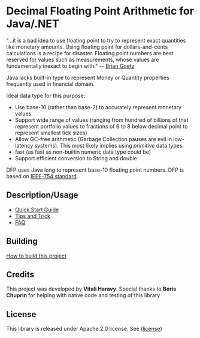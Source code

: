 # Decimal Floating Point Arithmetic for Java/.NET


"...it is a bad idea to use floating point to try to represent exact quantities like monetary amounts. Using floating point for dollars-and-cents calculations is a recipe for disaster. Floating point numbers are best reserved for values such as measurements, whose values are fundamentally inexact to begin with." -- [Brian Goetz](https://www.ibm.com/developerworks/library/j-jtp0114/index.html)

Java lacks built-in type to represent Money or Quantity properties frequently used in financial domain.  

Ideal data type for this purpose:

* Use base-10 (rather than base-2) to accurately represent monetary values 
* Support wide range of values (ranging from hundred of billions of that represent portfolio values to fractions of 6 to 8 below decimal point to represent smallest tick sizes)
* Allow GC-free arithmetic (Garbage Collection pauses are evil in low-latency systems). This most likely implies using *primitive* data types.
* fast (as fast as non-builtin numeric data type could be)
* Support efficient conversion to String and double


DFP uses Java long to represent base-10 floating point numbers. DFP is based on [IEEE-754 standard](https://en.wikipedia.org/wiki/IEEE_754).

## Description/Usage

* [Quick Start Guide](docs/quickstart.md)
* [Tips and Trick](doc/TipsNTricks.md)
* [FAQ](doc/FAQ.md) 



## Building

[How to build this project](docs/build.md)

## Credits

This project was developed by **Vitali Haravy**. Special thanks to **Boris Chuprin** for helping with native code and testing of this library

## License
This library is released under Apache 2.0 license. See ([license](LICENSE))
